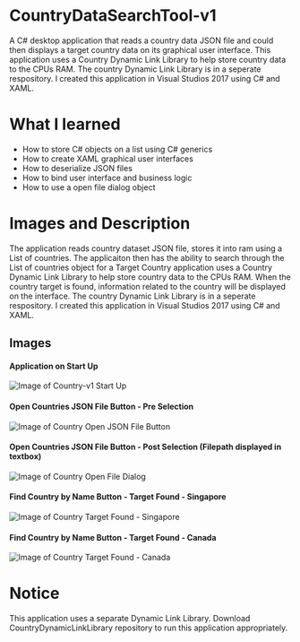 # CountryDataSearchTool-v1
A C# desktop application that reads a country data JSON file and could then displays a target country data on its graphical user interface. This application uses a Country Dynamic Link Library to help store country data to the CPUs RAM. The country Dynamic Link Library is in a seperate respository. I created this application in Visual Studios 2017 using C# and XAML.

# What I learned
* How to store C# objects on a list using C# generics
* How to create XAML graphical user interfaces
* How to deserialize JSON files
* How to bind user interface and business logic
* How to use a open file dialog object

# Images and Description
The application reads country dataset JSON file, stores it into ram using a List of countries. The applicaiton then has the ability to search through the List of countries object for a Target Country application uses a Country Dynamic Link Library to help store country data to the CPUs RAM. When the country target is found, information related to the country will be displayed on the interface. The country Dynamic Link Library is in a seperate respository. I created this application in Visual Studios 2017 using C# and XAML.

## Images
#### Application on Start Up
![Image of Country-v1 Start Up](https://github.com/negrt/cv/blob/master/images/countryAppMainWindow.PNG?raw=true)

#### Open Countries JSON File Button - Pre Selection
![Image of Country Open JSON File Button](https://github.com/negrt/cv/blob/master/images/countryAppOpenFileDialog(pre).PNG?raw=true)

#### Open Countries JSON File Button - Post Selection (Filepath displayed in textbox)
![Image of Country Open File Dialog](https://github.com/negrt/cv/blob/master/images/countryOpenFileDialog(post).PNG?raw=true)

#### Find Country by Name Button - Target Found - Singapore
![Image of Country Target Found - Singapore](https://github.com/negrt/cv/blob/master/images/countryAppTargetFoundSingapore.PNG?raw=true)

#### Find Country by Name Button - Target Found - Canada
![Image of Country Target Found - Canada](https://github.com/negrt/cv/blob/master/images/countryAppTargetFoundCanada.PNG?raw=true)

# Notice
This application uses a separate Dynamic Link Library. Download CountryDynamicLinkLibrary repository to run this application appropriately.
